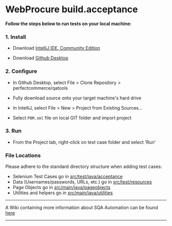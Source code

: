 # WebProcure build.acceptance

**Follow the steps below to run tests on your local machine:**

### 1. Install
* Download [IntelliJ IDE, Community Edition](https://www.jetbrains.com/idea/)

* Download [Github Desktop](https://desktop.github.com/)

### 2. Configure
* In Github Desktop, select File > Clone Repository > perfectcommerce/qatools

* Fully download source onto your target machine's hard drive

* In IntelliJ, select File > New > Project from Existing Sources...

* Select `POM.xml` file on local GIT folder and import project

### 3. Run

* From the Project tab, right-click on test case folder and select 'Run'

### File Locations
Please adhere to the standard directory structure when adding test cases:

* Selenium Test Cases go in [src/test/java/acceptance](src/test/java/acceptance)
* Data (Usernames/passwords, URLs, etc.) go in [src/test/resources](src/test/resources)
* Page Objects go in [src/main/java/pageobjects](src/main/java/pageobjects)
* Utilities and helpers go in  [src/main/java/utilities](src/main/java/utilities)

---

A Wiki containing more information about SQA Automation can be found [here](https://wiki.hubwoo.com/display/PR/QA+Automation)

---
